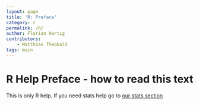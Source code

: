 ```yaml
---
layout: page
title: 'R: Preface'
category: r
permalink: /R/
author: Florian Hartig
contributors:
    - Matthias Theobald
tags: main
---
```


R Help Preface - how to read this text 
===


This is only R help. If you need stats help go to [our stats section](/Stats/stats01-overview.md)

